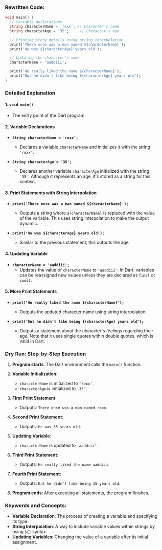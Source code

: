 
### Rewritten Code:
```dart
void main() {
  // Variable declarations
  String characterName = 'roxx'; // Character's name
  String characterAge = '35';     // Character's age

  // Printing story details using string interpolation
  print('There once was a man named ${characterName}');
  print('He was ${characterAge} years old');

  // Updating the character's name
  characterName = 'aaddiii';

  print('He really liked the name ${characterName}');
  print("But he didn't like being ${characterAge} years old");
}
```

### Detailed Explanation

#### 1. `void main()`
- The entry point of the Dart program.

#### 2. Variable Declarations
- **`String characterName = 'roxx';`**
  - Declares a variable `characterName` and initializes it with the string `'roxx'`.
  
- **`String characterAge = '35';`**
  - Declares another variable `characterAge` initialized with the string `'35'`. Although it represents an age, it's stored as a string for this context.

#### 3. Print Statements with String Interpolation
- **`print('There once was a man named ${characterName}');`**
  - Outputs a string where `${characterName}` is replaced with the value of the variable. This uses string interpolation to make the output dynamic.

- **`print('He was ${characterAge} years old');`**
  - Similar to the previous statement, this outputs the age.

#### 4. Updating Variable
- **`characterName = 'aaddiii';`**
  - Updates the value of `characterName` to `'aaddiii'`. In Dart, variables can be reassigned new values unless they are declared as `final` or `const`.

#### 5. More Print Statements
- **`print('He really liked the name ${characterName}');`**
  - Outputs the updated character name using string interpolation.

- **`print("But he didn't like being ${characterAge} years old");`**
  - Outputs a statement about the character's feelings regarding their age. Note that it uses single quotes within double quotes, which is valid in Dart.

### Dry Run: Step-by-Step Execution

1. **Program starts**: The Dart environment calls the `main()` function.
   
2. **Variable Initialization**:
   - `characterName` is initialized to `'roxx'`.
   - `characterAge` is initialized to `'35'`.

3. **First Print Statement**:
   - Outputs: `There once was a man named roxx`.

4. **Second Print Statement**:
   - Outputs: `He was 35 years old`.

5. **Updating Variable**:
   - `characterName` is updated to `'aaddiii'`.

6. **Third Print Statement**:
   - Outputs: `He really liked the name aaddiii`.

7. **Fourth Print Statement**:
   - Outputs: `But he didn't like being 35 years old`.

8. **Program ends**: After executing all statements, the program finishes.

### Keywords and Concepts:
- **Variable Declaration**: The process of creating a variable and specifying its type.
- **String Interpolation**: A way to include variable values within strings by using `${}` syntax.
- **Updating Variables**: Changing the value of a variable after its initial assignment.
